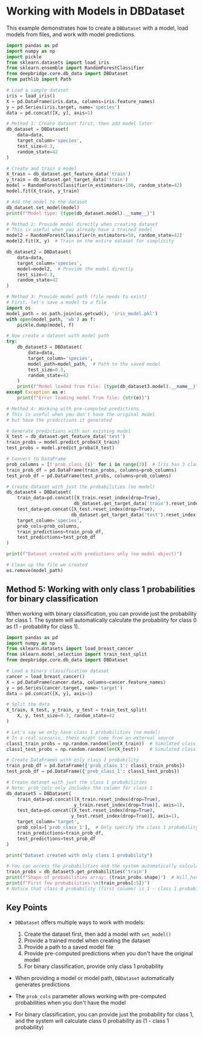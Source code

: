 # Working with Models in DBDataset

This example demonstrates how to create a `DBDataset` with a model, load models from files, and work with model predictions.

```python
import pandas as pd
import numpy as np
import pickle
from sklearn.datasets import load_iris
from sklearn.ensemble import RandomForestClassifier
from deepbridge.core.db_data import DBDataset
from pathlib import Path

# Load a sample dataset
iris = load_iris()
X = pd.DataFrame(iris.data, columns=iris.feature_names)
y = pd.Series(iris.target, name='species')
data = pd.concat([X, y], axis=1)

# Method 1: Create dataset first, then add model later
db_dataset = DBDataset(
    data=data,
    target_column='species',
    test_size=0.3,
    random_state=42
)

# Create and train a model
X_train = db_dataset.get_feature_data('train')
y_train = db_dataset.get_target_data('train')
model = RandomForestClassifier(n_estimators=100, random_state=42)
model.fit(X_train, y_train)

# Add the model to the dataset
db_dataset.set_model(model)
print(f"Model type: {type(db_dataset.model).__name__}")

# Method 2: Provide model directly when creating dataset
# This is useful when you already have a trained model
model2 = RandomForestClassifier(n_estimators=50, random_state=42)
model2.fit(X, y)  # Train on the entire dataset for simplicity

db_dataset2 = DBDataset(
    data=data,
    target_column='species',
    model=model2,  # Provide the model directly
    test_size=0.3,
    random_state=42
)

# Method 3: Provide model path (file needs to exist)
# First, let's save a model to a file
import os
model_path = os.path.join(os.getcwd(), 'iris_model.pkl')
with open(model_path, 'wb') as f:
    pickle.dump(model, f)

# Now create a dataset with model path
try:
    db_dataset3 = DBDataset(
        data=data,
        target_column='species',
        model_path=model_path,  # Path to the saved model
        test_size=0.3,
        random_state=42
    )
    print(f"Model loaded from file: {type(db_dataset3.model).__name__}")
except Exception as e:
    print(f"Error loading model from file: {str(e)}")

# Method 4: Working with pre-computed predictions
# This is useful when you don't have the original model
# but have the predictions it generated

# Generate predictions with our existing model
X_test = db_dataset.get_feature_data('test')
train_probs = model.predict_proba(X_train)
test_probs = model.predict_proba(X_test)

# Convert to DataFrame
prob_columns = [f'prob_class_{i}' for i in range(3)]  # Iris has 3 classes
train_prob_df = pd.DataFrame(train_probs, columns=prob_columns)
test_prob_df = pd.DataFrame(test_probs, columns=prob_columns)

# Create dataset with just the probabilities (no model)
db_dataset4 = DBDataset(
    train_data=pd.concat([X_train.reset_index(drop=True), 
                         db_dataset.get_target_data('train').reset_index(drop=True)], axis=1),
    test_data=pd.concat([X_test.reset_index(drop=True), 
                        db_dataset.get_target_data('test').reset_index(drop=True)], axis=1),
    target_column='species',
    prob_cols=prob_columns,
    train_predictions=train_prob_df,
    test_predictions=test_prob_df
)

print(f"Dataset created with predictions only (no model object)")

# Clean up the file we created
os.remove(model_path)
```

## Method 5: Working with only class 1 probabilities for binary classification

When working with binary classification, you can provide just the probability for class 1. The system will automatically calculate the probability for class 0 as (1 - probability for class 1).

```python
import pandas as pd
import numpy as np
from sklearn.datasets import load_breast_cancer
from sklearn.model_selection import train_test_split
from deepbridge.core.db_data import DBDataset

# Load a binary classification dataset
cancer = load_breast_cancer()
X = pd.DataFrame(cancer.data, columns=cancer.feature_names)
y = pd.Series(cancer.target, name='target')
data = pd.concat([X, y], axis=1)

# Split the data
X_train, X_test, y_train, y_test = train_test_split(
    X, y, test_size=0.3, random_state=42
)

# Let's say we only have class 1 probabilities (no model)
# In a real scenario, these might come from an external source
class1_train_probs = np.random.random(len(X_train))  # Simulated class 1 probabilities
class1_test_probs = np.random.random(len(X_test))    # Simulated class 1 probabilities

# Create DataFrames with only class 1 probability
train_prob_df = pd.DataFrame({'prob_class_1': class1_train_probs})
test_prob_df = pd.DataFrame({'prob_class_1': class1_test_probs})

# Create dataset with just the class 1 probabilities
# Note: prob_cols only includes the column for class 1
db_dataset5 = DBDataset(
    train_data=pd.concat([X_train.reset_index(drop=True), 
                         y_train.reset_index(drop=True)], axis=1),
    test_data=pd.concat([X_test.reset_index(drop=True), 
                        y_test.reset_index(drop=True)], axis=1),
    target_column='target',
    prob_cols=['prob_class_1'],  # Only specify the class 1 probability column
    train_predictions=train_prob_df,
    test_predictions=test_prob_df
)

print("Dataset created with only class 1 probability")

# You can access the probabilities and the system automatically calculates class 0 probability
train_probs = db_dataset5.get_probabilities('train')
print(f"Shape of probabilities array: {train_probs.shape}")  # Will have 2 columns (class 0 and class 1)
print(f"First few probabilities:\n{train_probs[:5]}")  
# Notice that class 0 probability (first column) is 1 - class 1 probability (second column)
```

## Key Points

- `DBDataset` offers multiple ways to work with models:
  1. Create the dataset first, then add a model with `set_model()`
  2. Provide a trained model when creating the dataset
  3. Provide a path to a saved model file
  4. Provide pre-computed predictions when you don't have the original model
  5. For binary classification, provide only class 1 probability

- When providing a model or model path, `DBDataset` automatically generates predictions
- The `prob_cols` parameter allows working with pre-computed probabilities when you don't have the model
- For binary classification, you can provide just the probability for class 1, and the system will calculate class 0 probability as (1 - class 1 probability)